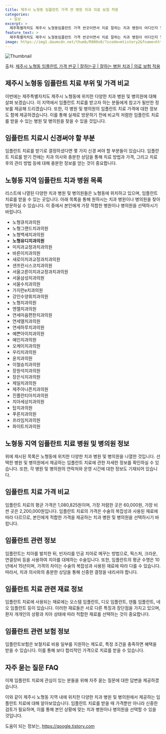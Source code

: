 ```yaml
---
title: 제주시 노형동 임플란트 가격 싼 병원 치과 의료 보험 적용
categories:
  - 일상
excerpt: >
  제주특별자치도 제주시 노형동임플란트 가격 싼곳이면서 치료 잘하는 치과 병원이 어디인지 알아보도록 하겠습니다. 제주특별자치도 제주시 노형동에 위치한 노형큐치과의원 노형그랜드치과의원 노형백세치과의원 노형유디치과의원 미치과교정과치과의원 바른이치과의원 새로이치과교정과치과의원 샌프란시스코치과의원 서울고른이치과교정과치과의원 서울삼성치과의원 서울수치과의원 가지런e치과의원 강인수양휘치과의원 노형치과의원 엔젤치과의원 연세마음편한치과의원 연세엘치과의원 연세하루치과의원 예쁜아이치과의원 예인치과의원 오케이치과의원 우리치과의원 윤치과의원 이철승치과의원 장원석치과의원 장은식치과의원 제일치과의원 제주아나픈치과의원 진플란티아치과의원 치아세상치과의원 탑치과의원 푸른치과의원 프라임치과의원 화이트치과의원 순서대로 안내 드리며, 임플란트 ..
feature_text: >
  제주특별자치도 제주시 노형동임플란트 가격 싼곳이면서 치료 잘하는 치과 병원이 어디인지 알아보도록 하겠습니다. 제주특별자치도 제주시 노형동에 위치한 노형큐치과의원 노형그랜드치과의원 노형백세치과의원 노형유디치과의원 미치과교정과치과의원 바른이치과의원 새로이치과교정과치과의원 샌프란시스코치과의원 서울고른이치과교정과치과의원 서울삼성치과의원 서울수치과의원 가지런e치과의원 강인수양휘치과의원 노형치과의원 엔젤치과의원 연세마음편한치과의원 연세엘치과의원 연세하루치과의원 예쁜아이치과의원 예인치과의원 오케이치과의원 우리치과의원 윤치과의원 이철승치과의원 장원석치과의원 장은식치과의원 제일치과의원 제주아나픈치과의원 진플란티아치과의원 치아세상치과의원 탑치과의원 푸른치과의원 프라임치과의원 화이트치과의원 순서대로 안내 드리며, 임플란트 ..
image: https://img1.daumcdn.net/thumb/R800x0/?scode=mtistory2&fname=https%3A%2F%2Fblog.kakaocdn.net%2Fdn%2Fbzq2F5%2FbtsGYMHg4S9%2FRy8Vkg7UuDVhZysusUVkuk%2Fimg.webp
---
```


![Thumbnail](https://img1.daumcdn.net/thumb/R800x0/?scode=mtistory2&fname=https%3A%2F%2Fblog.kakaocdn.net%2Fdn%2Fbzq2F5%2FbtsGYMHg4S9%2FRy8Vkg7UuDVhZysusUVkuk%2Fimg.webp)

<p>출처: <a href="https://qoogle.tistory.com/7079" rel="dofollow">제주시 노형동 임플란트 가격 싼곳 | 잘하는곳 | 잘하는 병원 치과 | 의료 보험 적용</a> </p>

## 제주시 노형동 임플란트 치료 부위 및 가격 비교



이번에는 제주특별자치도 제주시 노형동에 위치한 다양한 치과 병원 및 병의원에 대해 살펴 보겠습니다. 이 지역에서 임플란트 치료를 받고자 하는
분들에게 참고가 될만한 정보를 제공해 드리겠습니다. 또한, 각 병원 및 병의원의 임플란트 치료 가격에 대한 정보도 함께 제공하겠습니다. 이를
통해 실제로 방문하기 전에 비교적 저렴한 임플란트 치료를 받을 수 있는 병원 및 병의원을 찾을 수 있을 것입니다.



## 임플란트 치료시 신경써야 할 부분

임플란트 치료를 받기로 결정하셨다면 몇 가지 신경 써야 할 부분들이 있습니다. 임플란트 치료를 받기 전에는 치과 의사와 충분한 상담을 통해
치료 방법과 가격, 그리고 치료 후의 관리 방법 등에 대해 충분한 정보를 얻는 것이 중요합니다.



## 노형동 지역 임플란트 치과 병원 목록

리스트에 나열된 다양한 치과 병원 및 병의원들은 노형동에 위치하고 있으며, 임플란트 치료를 받을 수 있는 곳입니다. 아래 목록을 통해
원하시는 치과 병원이나 병의원을 찾아 방문하실 수 있습니다. 이 중에서 본인에게 가장 적합한 병원이나 병의원을 선택하시기 바랍니다.

  * 노형큐치과의원
  * 노형그랜드치과의원
  * 노형백세치과의원
  * **노형유디치과의원**
  * 미치과교정과치과의원
  * 바른이치과의원
  * 새로이치과교정과치과의원
  * 샌프란시스코치과의원
  * 서울고른이치과교정과치과의원
  * 서울삼성치과의원
  * 서울수치과의원
  * 가지런e치과의원
  * 강인수양휘치과의원
  * 노형치과의원
  * 엔젤치과의원
  * 연세마음편한치과의원
  * 연세엘치과의원
  * 연세하루치과의원
  * 예쁜아이치과의원
  * 예인치과의원
  * 오케이치과의원
  * 우리치과의원
  * 윤치과의원
  * 이철승치과의원
  * 장원석치과의원
  * 장은식치과의원
  * 제일치과의원
  * 제주아나픈치과의원
  * 진플란티아치과의원
  * 치아세상치과의원
  * 탑치과의원
  * 푸른치과의원
  * 프라임치과의원
  * 화이트치과의원



## 노형동 지역 임플란트 치료 병원 및 병의원 정보

위에 제시된 목록은 노형동에 위치한 다양한 치과 병원 및 병의원을 나열한 것입니다. 선택한 병원 및 병의원에서 제공하는 임플란트 치료에 관한
자세한 정보를 확인하실 수 있습니다. 또한, 각 병원 및 병의원의 연락처와 운영 시간에 대한 정보도 기재되어 있습니다.



## **임플란트 치료 가격 비교**

임플란트 치료의 평균 가격은 1,080,825원이며, 가장 저렴한 곳은 60,000원, 가장 비싼 곳은 2,200,000원입니다. 임플란트
치료의 가격은 수술의 복잡성과 사용된 재료에 따라 다르므로, 본인에게 적합한 가격을 제공하는 치과 병원 및 병의원을 선택하시기 바랍니다.



## **임플란트 관련 정보**

임플란트는 치아를 발치한 뒤, 빈자리를 인공 치아로 메꾸는 방법으로, 픽스처, 크라운, 연결장비 등을 사용하여 치아를 대체하는 수술입니다.
또한, 임플란트의 평균 수명은 10년에서 15년이며, 가격의 차이는 수술의 복잡성과 사용된 재료에 따라 다를 수 있습니다. 따라서, 치과
의사와의 충분한 상담을 통해 신중한 결정을 내리셔야 합니다.



## 임플란트 치료 관련 재료 정보

임플란트 치료에 사용되는 재료에는 오스템 임플란트, 디오 임플란트, 덴튬 임플란트, 네오 임플란트 등이 있습니다. 이러한 재료들은 서로 다른
특징과 장단점을 가지고 있으며, 환자 개개인의 상황과 치아 상태에 따라 적합한 재료를 선택하는 것이 중요합니다.



## **임플란트 관련 보험 정보**

임플란트보험은 보철치료 비용 일부를 지원하는 제도로, 특정 조건을 충족하면 혜택을 받을 수 있습니다. 이를 통해 보다 합리적인 가격으로
치료를 받을 수 있습니다.



## **자주 묻는 질문 FAQ**

이제 임플란트 치료에 관심이 있는 분들을 위해 자주 묻는 질문에 대한 답변을 제공하겠습니다.



이와 같이 제주시 노형동 지역 내에 위치한 다양한 치과 병원 및 병의원에서 제공하는 임플란트 치료에 대해 알아보았습니다. 임플란트 치료를
받을 때 가격뿐만 아니라 신중한 검토가 필요하며, 이를 통해 본인 상황에 맞는 치과 병원이나 병의원을 선택할 수 있을 것입니다.

 

도움이 되는 정보는, <a href="https://qoogle.tistory.com" rel="dofollow">https://qoogle.tistory.com</a>


